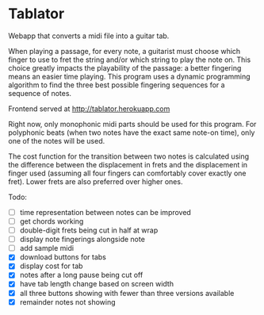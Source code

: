# Tablator

Webapp that converts a midi file into a guitar tab.

When playing a passage, for every note, a guitarist must choose which finger to use to fret the string and/or which string to play the note on. This choice greatly impacts the playability of the passage: a better fingering means an easier time playing. This program uses a dynamic programming algorithm to find the three best possible fingering sequences for a sequence of notes. 

Frontend served at http://tablator.herokuapp.com

Right now, only monophonic midi parts should be used for this program. For polyphonic beats (when two notes have the exact same note-on time), only one of the notes will be used.

The cost function for the transition between two notes is calculated using the difference between the displacement in frets and the displacement in finger used (assuming all four fingers can comfortably cover exactly one fret). Lower frets are also preferred over higher ones.

Todo:

- [ ] time representation between notes can be improved
- [ ] get chords working
- [ ] double-digit frets being cut in half at wrap
- [ ] display note fingerings alongside note
- [ ] add sample midi
- [x] download buttons for tabs
- [x] display cost for tab
- [x] notes after a long pause being cut off
- [x] have tab length change based on screen width
- [x] all three buttons showing with fewer than three versions available
- [x] remainder notes not showing
